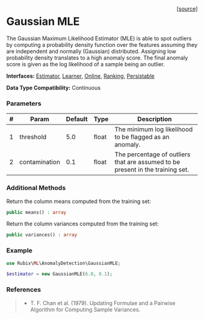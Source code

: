 <span style="float:right;"><a href="https://github.com/RubixML/RubixML/blob/master/src/AnomalyDetectors/GaussianMLE.php">[source]</a></span>

# Gaussian MLE
The Gaussian Maximum Likelihood Estimator (MLE) is able to spot outliers by computing a probability density function over the features assuming they are independent and normally (Gaussian) distributed. Assigning low probability density translates to a high anomaly score. The final anomaly score is given as the log likelihood of a sample being an outlier.

**Interfaces:** [Estimator](../estimator.md), [Learner](../learner.md), [Online](../online.md), [Ranking](../ranking.md), [Persistable](../persistable.md)

**Data Type Compatibility:** Continuous

### Parameters
| # | Param | Default | Type | Description |
|---|---|---|---|---|
| 1 | threshold | 5.0 | float | The minimum log likelihood to be flagged as an anomaly. |
| 2 | contamination | 0.1 | float | The percentage of outliers that are assumed to be present in the training set. |

### Additional Methods
Return the column means computed from the training set:
```php
public means() : array
```

Return the column variances computed from the training set:
```php
public variances() : array
```

### Example
```php
use Rubix\ML\AnomalyDetection\GaussianMLE;

$estimator = new GaussianMLE(6.0, 0.1);
```

### References
>- T. F. Chan et al. (1979). Updating Formulae and a Pairwise Algorithm for Computing Sample Variances.
